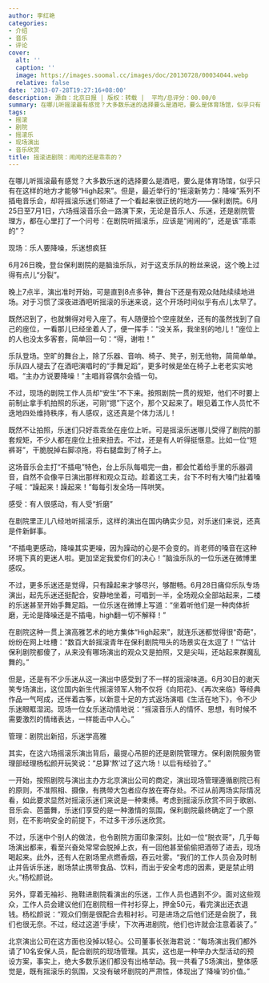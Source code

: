 ```yaml
---
author: 李红艳
categories:
- 介绍
- 音乐
- 评论
cover:
  alt: ''
  caption: ''
  image: https://images.soomal.cc/images/doc/20130728/00034044.webp
  relative: false
date: '2013-07-28T19:27:16+08:00'
description: 源自：北京日报 | 版权：转载 |  平均/总评分：00.00/0
summary: 在哪儿听摇滚最有感觉？大多数乐迷的选择要么是酒吧，要么是体育场馆，似乎只有在这样的地方才能够“High起来”。但是，最近举行的“摇滚新势力：降噪”系列不插电音乐会，却将摇滚乐迷们带进了一个看起来很正统的地方――保利剧院……
tags:
- 摇滚
- 剧院
- 摇滚乐
- 现场演出
- 音乐欣赏
title: 摇滚进剧院：闹闹的还是乖乖的？
---
```


在哪儿听摇滚最有感觉？大多数乐迷的选择要么是酒吧，要么是体育场馆，似乎只有在这样的地方才能够“High起来”。但是，最近举行的“摇滚新势力：降噪”系列不插电音乐会，却将摇滚乐迷们带进了一个看起来很正统的地方――保利剧院。6月25日至7月1日，六场摇滚音乐会一路演下来，无论是音乐人、乐迷，还是剧院管理方，都在心里打了一个问号：在剧院听摇滚乐，应该是“闹闹的”，还是该“乖乖的”？

现场：乐人要降噪，乐迷想疯狂

6月26日晚，登台保利剧院的是脑浊乐队，对于这支乐队的粉丝来说，这个晚上过得有点儿“分裂”。

晚上7点半，演出准时开始，可是直到8点多钟，舞台下还是有观众陆陆续续地进场。对于习惯了深夜进酒吧听摇滚的乐迷来说，这个开场时间似乎有点儿太早了。

既然迟到了，也就懒得对号入座了。有人随便捡个空座就坐，还有的虽然找到了自己的座位，一看那儿已经坐着人了，便一挥手：“没关系，我坐别的地儿！”座位上的人也没太多客套，简单回一句：“得，谢啦！”

乐队登场。空旷的舞台上，除了乐器、音响、椅子、凳子，别无他物，简简单单。乐队四人褪去了在酒吧演唱时的“手舞足蹈”，更多时候是坐在椅子上老老实实地唱。“主办方说要降噪！”主唱肖容偶尔会插一句。

不过，现场的剧院工作人员却“安生”不下来。按照剧院一贯的规矩，他们不时要上前制止拿手机拍照的乐迷，可刚“摁”下这个，那个又起来了。眼见着工作人员忙不迭地四处维持秩序，有人感叹，这还真是个体力活儿！

既然不让拍照，乐迷们只好乖乖坐在座位上听。可是摇滚乐迷哪儿受得了剧院的那套规矩，不少人都在座位上扭来扭去。不过，还是有人听得挺惬意。比如一位“短裤哥”，干脆脱掉右脚凉拖，将右腿盘到了椅子上。

这场音乐会主打“不插电”特色，台上乐队每唱完一曲，都会忙着给手里的乐器调音，自然不会像平日演出那样和观众互动。趁着这工夫，台下不时有大嗓门扯着嗓子喊：“躁起来！躁起来！”每每引发全场一阵哄笑。

感受：有人很感动，有人受“折磨”

在剧院里正儿八经地听摇滚乐，这样的演出在国内确实少见，对乐迷们来说，还真是件新鲜事。

“不插电更感动，降噪其实更噪，因为躁动的心是不会变的。肖老师的嗓音在这种环境下真的更迷人啦。更加坚定我爱你们的决心！”脑浊乐队的一位乐迷在微博里感叹。

不过，更多乐迷还是觉得，只有躁起来才够尽兴，够酣畅。6月28日痛仰乐队专场演出，起先乐迷还挺配合，安静地坐着，可唱到一半，全场观众全部站起来，二楼的乐迷甚至开始手舞足蹈。一位乐迷在微博上写道：“坐着听他们是一种肉体折磨，无论是降噪还是不插电，high翻一切不解释！”

在剧院这种一贯上演高雅艺术的地方集体“High起来”，就连乐迷都觉得很“奇葩”，纷纷在网上吐槽：“数百大龄摇滚青年在保利剧院甩头的场景实在太逗了！”“估计保利剧院都傻了，从来没有哪场演出的观众又是拍照，又是尖叫，还站起来群魔乱舞的。”

但是，还是有不少乐迷从这一演出中感受到了不一样的摇滚味道。6月30日的谢天笑专场演出，这位国内新生代摇滚领军人物不仅将《向阳花》、《再次来临》等经典作品一气呵成，还伴着古筝，以新意十足的方式返场演唱《生活在地下》，令不少乐迷眼眶湿润。现场一位女乐迷动情地说：“摇滚音乐人的情怀、思想，有时候不需要激烈的情绪表达，一样能击中人心。”

管理：剧院出新招，乐迷学高雅

其实，在这六场摇滚乐演出背后，最提心吊胆的还是剧院管理方。保利剧院服务管理部经理杨松颜开玩笑说：“总算‘熬’过了这六场！以后有经验了。”

一开始，按照剧院与演出主办方北京演出公司的商定，演出现场管理遵循剧院已有的原则，不准照相、摄像，有携带大包者应存放在寄存处。不过从前两场实际情况看，如此要求显然对摇滚乐迷们来说是一种束缚。考虑到摇滚乐欣赏不同于歌剧、音乐会、芭蕾舞，乐迷们享受的是一种激情的氛围，保利剧院最终确定了一个原则，在不影响安全的前提下，不过多干涉乐迷欣赏。

不过，乐迷中个别人的做法，也令剧院方面印象深刻。比如一位“脱衣哥”，几乎每场演出都来，看至兴奋处常常会脱掉上衣，有一回他甚至偷偷把酒带了进去，现场喝起来。此外，还有人在剧场里点燃香烟，吞云吐雾。“我们的工作人员会及时制止并告诉乐迷，剧场禁止携带食品、饮料，而出于安全考虑的因素，更是禁止明火。”杨松颜说。

另外，穿着无袖衫、拖鞋进剧院看演出的乐迷，工作人员也遇到不少。面对这些观众，工作人员会建议他们在剧院租一件衬衫穿上，押金50元，看完演出还衣退钱。杨松颜说：“观众们倒是很配合去租衬衫。可是进场之后他们还是会脱了，我们也很无奈。不过，经过这道‘手续’，下次再进剧院，他们也许就会注意着装了。”

北京演出公司在这方面也没掉以轻心。公司董事长张海君说：“每场演出我们都外请了10名安保人员，配合剧院的现场管理。其实，这也是一种举办大型活动的预设方案，事实上，绝大多数乐迷们都没有出格举动。我一共看了5场演出，整体感觉是，既有摇滚乐的氛围，又没有破坏剧院的严肃性，体现出了‘降噪’的价值。”